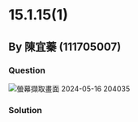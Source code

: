 # 15.1.15(1)
## By 陳宜蓁 (111705007)

### Question
![螢幕擷取畫面 2024-05-16 204035](https://github.com/HWTeng-Course/202402-Statistics/assets/162154266/b55b03ea-f711-4d15-b314-77dfc83937cf)



### Solution

